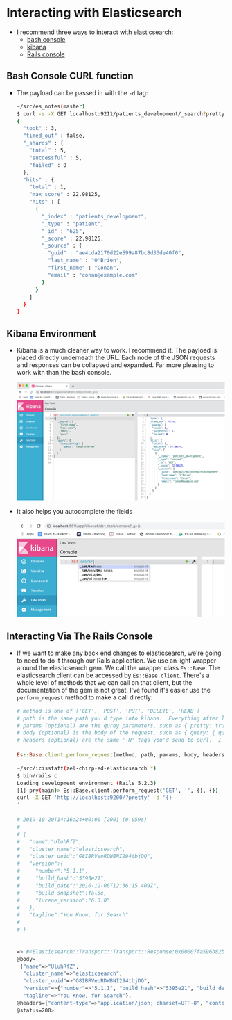 # Interacting with Elasticsearch
- I recommend three ways to interact with elasticsearch:
  - [bash console](#bash-console-curl-function)
  - [kibana](#kibana-environment)
  - [Rails console](#interacting-via-the-rails-console)

## Bash Console CURL function
  - The payload can be passed in with the `-d` tag:

    ```bash
    ~/src/es_notes(master)
    $ curl -s -X GET localhost:9211/patients_development/_search?pretty -d "{ \"_source\": [\"first_name\", \"last_name\", \"email\", \"guid\"], \"query\": { \"query_string\": { \"query\": \"Conan O'Brien\" } } }"
    {
      "took" : 3,
      "timed_out" : false,
      "_shards" : {
        "total" : 5,
        "successful" : 5,
        "failed" : 0
      },
      "hits" : {
        "total" : 1,
        "max_score" : 22.98125,
        "hits" : [
          {
            "_index" : "patients_development",
            "_type" : "patient",
            "_id" : "625",
            "_score" : 22.98125,
            "_source" : {
              "guid" : "ae4cda2170d22e599a87bc8d33de40f0",
              "last_name" : "O'Brien",
              "first_name" : "Conan",
              "email" : "conan@example.com"
            }
          }
        ]
      }
    }
    ```

## Kibana Environment

  - Kibana is a much cleaner way to work.  I recommend it.  The payload is placed directly underneath the URL.  Each node of the JSON requests and responses can be collapsed and expanded.  Far more pleasing to work with than the bash console.

    ![pass payload into kibana, see results on the right of screen](../images/use_kibana_for_queries.gif)

  - It also helps you autocomplete the fields

    ![_cat indices autocomplete](../images/kibana-autocomplete-1.gif)

## Interacting Via The Rails Console

  - If we want to make any back end changes to elasticsearch, we're going to need to do it through our Rails application.  We use an light wrapper around the elasticsearch gem.  We call the wrapper class `Es::Base`.  The elasticsearch client can be accessed by `Es::Base.client`.  There's a whole level of methods that we can call on that client, but the documentation of the gem is not great.  I've found it's easier use the `perform_request` method to make a call directly:

    ```rb
    # method is one of ['GET', 'POST', 'PUT', 'DELETE', 'HEAD']
    # path is the same path you'd type into kibana.  Everything after localhost:9211/ and before the question mark in curl
    # params (optional) are the qurey parameters, such as { pretty: true }
    # body (optional) is the body of the request, such as { query: { query_string: { query: "Conan' O'Brien" } } }
    # headers (optional) are the same '-H' tags you'd send to curl.  I haven't needed them yet.

    Es::Base.client.perform_request(method, path, params, body, headers)
    ```

     ```sh
    ~/src/icisstaff(zel-chirp-ed-elasticsearch *)
    $ bin/rails c
    Loading development environment (Rails 5.2.3)
    [1] pry(main)> Es::Base.client.perform_request('GET', '', {}, {})
    curl -X GET 'http://localhost:9200/?pretty' -d '{}
    '

    # 2019-10-20T14:16:24+00:00 [200] (0.059s)
    #
    # {
    #   "name":"UluhRfZ",
    #   "cluster_name":"elasticsearch",
    #   "cluster_uuid":"G8IBRVeoRDWBNI294tbjDQ",
    #   "version":{
    #     "number":"5.1.1",
    #     "build_hash":"5395e21",
    #     "build_date":"2016-12-06T12:36:15.409Z",
    #     "build_snapshot":false,
    #     "lucene_version":"6.3.0"
    #   },
    #   "tagline":"You Know, for Search"
    #
    # }


    => #<Elasticsearch::Transport::Transport::Response:0x00007fa596b82b60
     @body=
      {"name"=>"UluhRfZ",
       "cluster_name"=>"elasticsearch",
       "cluster_uuid"=>"G8IBRVeoRDWBNI294tbjDQ",
       "version"=>{"number"=>"5.1.1", "build_hash"=>"5395e21", "build_date"=>"2016-12-06T12:36:15.409Z", "build_snapshot"=>false, "lucene_version"=>"6.3.0"},
       "tagline"=>"You Know, for Search"},
     @headers={"content-type"=>"application/json; charset=UTF-8", "content-encoding"=>"gzip", "transfer-encoding"=>"chunked"},
     @status=200>
    ```
